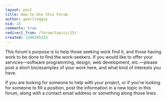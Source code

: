 ```yaml
---
layout: post
title: How to Use this Forum
author: geerlingguy
nid: 15
comments: true
redirect_from: /forum/topics/15/
created: 1246285315
---
```

This forum's purpose is to help those seeking work find it, and those having work to be done to find the work-seekers. If you would like to offer your services—software programming, design, web development, etc.—please post a short bio/examples of your work here, and what kind of interests you have.

If you are looking for someone to help with your project, or if you're looking for someone to fill a position, post the information in a new topic in this forum, along with a contact email address or something along those lines.
